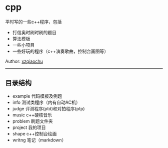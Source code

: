 # cpp

平时写的一些c++程序，包括

- 打信奥时刷时刷的题目
- 算法模板
- 一些小项目
- 一些好玩的程序（c++演奏歌曲，控制台画图等）

Author: [xzqiaochu](https://www.xzzhangqiaochu.top/)

---

## 目录结构

- example 代码模板及例题
- info 测试类程序（内有自动AC机）
- judge 评测程序(ptd)和对拍程序(ptp)
- music c++硬核音乐
- problem 刷题文件夹
- project 我的项目
- shape c++控制台绘画
- writng 笔记（markdown）
